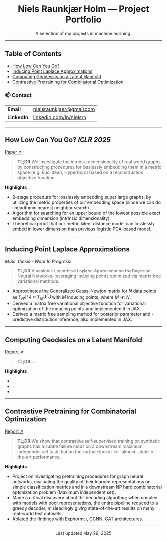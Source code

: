 <h1 align="center">Niels Raunkjær Holm — Project Portfolio</h1>

<p align="center">
A selection of my projects in machine learning.<br>
</p>

---

## Table of Contents

* [How Low Can You Go?](#how-low-can-you-go-iclr‑2025)
* [Inducing Point Laplace Approximations](#inducing-point-laplace-approximations)
* [Computing Geodesics on a Latent Manifold](#computing-geodesics-on-a-latent-manifold)
* [Contrastive Pretraining for Combinatorial Optimization](#contrastive-pretraining-for-combinatorial-optimization)

### 📫 Contact
|                 |                                                       |
| --------------- | ----------------------------------------------------- |
| **Email**       | [nielsraunkjaer@gmail.com](mailto:nielsraunkjaer@gmail.com) |
| **LinkedIn**    | [linkedin.com/in/nielsrh](https://www.linkedin.com/in/nielsrh) |

---

## How Low Can You Go? *ICLR 2025*

[Paper ↗](https://openreview.net/pdf?id=V71ITh2w40)

> **TL;DR** We investigate the intrinsic dimensionality of real world graphs by constructing procedures for losslessly embedding them in a metric space (e.g. Euclidean, Hyperbolic) based on a reconstruction objective function.

**Highlights**

* 2-stage procedure for losslessly embedding super large graphs, by utilizing the metric properties of our embedding space (since we can do linearithmic nearest neighbor search).
* Algorithm for searching for an upper bound of the lowest possible exact embedding dimension (intrinsic dimensionality).
* Theoretical proof that our metric latent distance model can losslessly embed in lower dimension than previous logistic PCA-based model.

---

## Inducing Point Laplace Approximations

*M.Sc. thesis - Work In Progress!*

> **TL;DR** A scalable Linearized Laplace Approximation for Bayesian Neural Networks, leveraging inducing points optimized via matrix free variational methods.

* Approximates the Generalized Gauss-Newton matrix for $N$ data points as $\sum_N \mathbf{J}^T \mathbf{J} \approx \sum_M \mathbf{J}^T \mathbf{J}$ with $M$ inducing points, where $M \ll N$.
* Derived a matrix free variational objective function for variational optimization of the inducing points, and implemented it in JAX.
* Derived a matrix free sampling method for posterior parameter and -predictive distribution inference, also implemented in JAX.

---

## Computing Geodesics on a Latent Manifold

[Report ↗](02460_Miniproject_2.pdf)

> **TL;DR** ...

**Highlights**

* .
* .
* .

---

## Contrastive Pretraining for Combinatorial Optimization

[Report ↗](contrastive_pretraining_for_combinatorics.pdf)

> **TL;DR** We show that contrastive self‑supervised training on synthetic graphs has a subtle failure mode on a downstream maximum independet set task that on the surface looks like -almost- state-of-the-art performance.

**Highlights**

* Project on investigating pretraining procedures for graph neural networks, evaluating the quality of their learned representations on simple classification metrics and in a downstream NP hard combinatorial optimization problem (Maximum independent set).
* Made a critical discovery about the decoding algorithm; when coupled with models with poor representations, the entire pipeline reduced to a greedy decoder, misleadingly giving state-of-the-art results on many real-world test datasets.
* Ablated the findings with Exphormer, GCNN, GAT architectures.

---

<p align="center">
Last updated May 29, 2025
</p>
